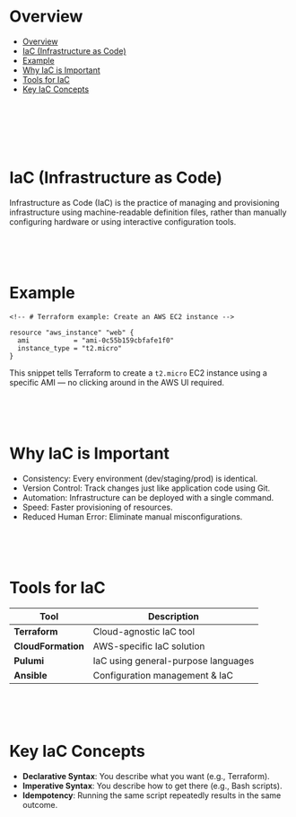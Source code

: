 # Overview

- [Overview](#overview)
- [IaC (Infrastructure as Code)](#iac-infrastructure-as-code)
- [Example](#example)
- [Why IaC is Important](#why-iac-is-important)
- [Tools for IaC](#tools-for-iac)
- [Key IaC Concepts](#key-iac-concepts)

&nbsp;

&nbsp;

&nbsp;

# IaC (Infrastructure as Code)

Infrastructure as Code (IaC) is the practice of managing and provisioning infrastructure using machine-readable definition files, rather than manually configuring hardware or using interactive configuration tools.

&nbsp;

&nbsp;

# Example

```hcl
<!-- # Terraform example: Create an AWS EC2 instance -->

resource "aws_instance" "web" {
  ami           = "ami-0c55b159cbfafe1f0"
  instance_type = "t2.micro"
}
```

This snippet tells Terraform to create a `t2.micro` EC2 instance using a specific AMI — no clicking around in the AWS UI required.

&nbsp;

&nbsp;

# Why IaC is Important

- Consistency: Every environment (dev/staging/prod) is identical.
- Version Control: Track changes just like application code using Git.
- Automation: Infrastructure can be deployed with a single command.
- Speed: Faster provisioning of resources.
- Reduced Human Error: Eliminate manual misconfigurations.

&nbsp;

&nbsp;

# Tools for IaC

| Tool               | Description                         |
| ------------------ | ----------------------------------- |
| **Terraform**      | Cloud-agnostic IaC tool             |
| **CloudFormation** | AWS-specific IaC solution           |
| **Pulumi**         | IaC using general-purpose languages |
| **Ansible**        | Configuration management & IaC      |

&nbsp;

&nbsp;

# Key IaC Concepts

- **Declarative Syntax**: You describe what you want (e.g., Terraform).
- **Imperative Syntax**: You describe how to get there (e.g., Bash scripts).
- **Idempotency**: Running the same script repeatedly results in the same outcome.

&nbsp;

&nbsp;

&nbsp;

&nbsp;

&nbsp;

&nbsp;

&nbsp;
